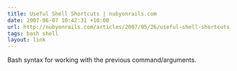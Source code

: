 ```yaml
---
title: Useful Shell Shortcuts | nubyonrails.com
date: 2007-06-07 10:42:31 +10:00
url: http://nubyonrails.com/articles/2007/05/26/useful-shell-shortcuts
tags: bash shell
layout: link
---
```

Bash syntax for working with the previous command/arguments.
